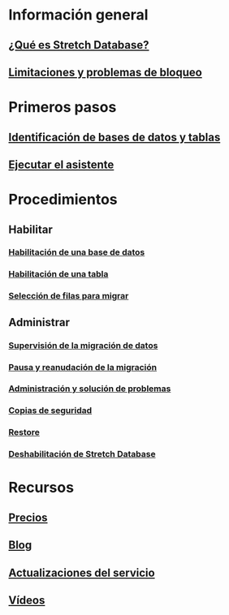 # Información general
## [¿Qué es Stretch Database?](/sql/sql-server/stretch-database/stretch-database)
## [Limitaciones y problemas de bloqueo](/sql/sql-server/stretch-database/limitations-for-stretch-database)

# Primeros pasos
## [Identificación de bases de datos y tablas](/sql/sql-server/stretch-database/stretch-database-databases-and-tables-stretch-database-advisor)
## [Ejecutar el asistente](/sql/sql-server/stretch-database/get-started-by-running-the-enable-database-for-stretch-wizard)

# Procedimientos
## Habilitar
### [Habilitación de una base de datos](/sql/sql-server/stretch-database/enable-stretch-database-for-a-database)
### [Habilitación de una tabla](/sql/sql-server/stretch-database/enable-stretch-database-for-a-table)
### [Selección de filas para migrar](/sql/sql-server/stretch-database/select-rows-to-migrate-by-using-a-filter-function-stretch-database)
## Administrar
### [Supervisión de la migración de datos](/sql/sql-server/stretch-database/monitor-and-troubleshoot-data-migration-stretch-database)
### [Pausa y reanudación de la migración](/sql/sql-server/stretch-database/pause-and-resume-data-migration-stretch-database)
### [Administración y solución de problemas](/sql/sql-server/stretch-database/manage-and-troubleshoot-stretch-database)
### [Copias de seguridad](/sql/sql-server/stretch-database/backup-stretch-enabled-databases-stretch-database)
### [Restore](/sql/sql-server/stretch-database/restore-stretch-enabled-databases-stretch-database)
### [Deshabilitación de Stretch Database](/sql/sql-server/stretch-database/disable-stretch-database-and-bring-back-remote-data)

# Recursos
## [Precios](https://azure.microsoft.com/pricing/details/sql-server-stretch-database/)
## [Blog](https://blogs.technet.microsoft.com/dataplatforminsider/tag/stretch-database/)
## [Actualizaciones del servicio](https://azure.microsoft.com/updates/?product=sql-server-stretch-database)
## [Vídeos](https://azure.microsoft.com/documentation/videos/index/?services=sql-server-stretch-database)
